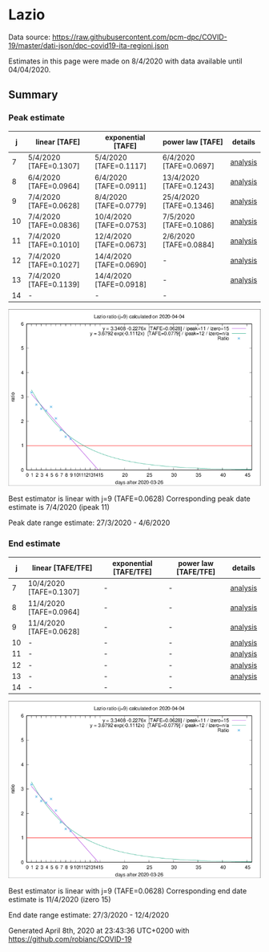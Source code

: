 # Lazio


Data source: https://raw.githubusercontent.com/pcm-dpc/COVID-19/master/dati-json/dpc-covid19-ita-regioni.json

Estimates in this page were made on 8/4/2020 with data available until 04/04/2020.


## Summary 

### Peak estimate 
|j|linear [TAFE]|exponential [TAFE]|power law [TAFE]|details|
|---|----|-----------|---------|-------|
|7|5/4/2020 [TAFE=0.1307]|5/4/2020 [TAFE=0.1117]|6/4/2020 [TAFE=0.0697]|[analysis](COVID-19_lazio_j7_2020-04-04.md)|
|8|6/4/2020 [TAFE=0.0964]|6/4/2020 [TAFE=0.0911]|13/4/2020 [TAFE=0.1243]|[analysis](COVID-19_lazio_j8_2020-04-04.md)|
|9|7/4/2020 [TAFE=0.0628]|8/4/2020 [TAFE=0.0779]|25/4/2020 [TAFE=0.1346]|[analysis](COVID-19_lazio_j9_2020-04-04.md)|
|10|7/4/2020 [TAFE=0.0836]|10/4/2020 [TAFE=0.0753]|7/5/2020 [TAFE=0.1086]|[analysis](COVID-19_lazio_j10_2020-04-04.md)|
|11|7/4/2020 [TAFE=0.1010]|12/4/2020 [TAFE=0.0673]|2/6/2020 [TAFE=0.0884]|[analysis](COVID-19_lazio_j11_2020-04-04.md)|
|12|7/4/2020 [TAFE=0.1027]|14/4/2020 [TAFE=0.0690]|-|[analysis](COVID-19_lazio_j12_2020-04-04.md)|
|13|7/4/2020 [TAFE=0.1139]|14/4/2020 [TAFE=0.0918]|-|[analysis](COVID-19_lazio_j13_2020-04-04.md)|
|14|-|-|-||

![best peak estimate](COVID-19_lazio_j9_2020-04-04.png)

Best estimator is linear with j=9 (TAFE=0.0628)
Corresponding peak date estimate is 7/4/2020 (ipeak 11)


Peak date range estimate: 27/3/2020 - 4/6/2020

### End estimate 
|j|linear [TAFE/TFE]|exponential [TAFE/TFE]|power law [TAFE/TFE]|details|
|---|----|-----------|---------|-------|
|7|10/4/2020 [TAFE=0.1307]|-|-|[analysis](COVID-19_lazio_j7_2020-04-04.md)|
|8|11/4/2020 [TAFE=0.0964]|-|-|[analysis](COVID-19_lazio_j8_2020-04-04.md)|
|9|11/4/2020 [TAFE=0.0628]|-|-|[analysis](COVID-19_lazio_j9_2020-04-04.md)|
|10|-|-|-|[analysis](COVID-19_lazio_j10_2020-04-04.md)|
|11|-|-|-|[analysis](COVID-19_lazio_j11_2020-04-04.md)|
|12|-|-|-|[analysis](COVID-19_lazio_j12_2020-04-04.md)|
|13|-|-|-|[analysis](COVID-19_lazio_j13_2020-04-04.md)|
|14|-|-|-||

![best zero estimate](COVID-19_lazio_j9_2020-04-04.png)

Best estimator is linear with j=9 (TAFE=0.0628)
Corresponding end date estimate is 11/4/2020 (izero 15)


End date range estimate: 27/3/2020 - 12/4/2020

Generated April 8th, 2020 at 23:43:36 UTC+0200 with https://github.com/robianc/COVID-19
